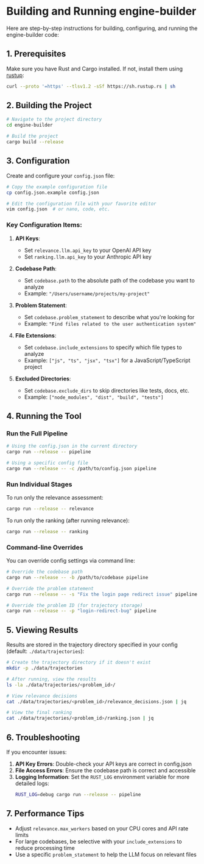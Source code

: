 # Building and Running engine-builder

Here are step-by-step instructions for building, configuring, and running the engine-builder code:

## 1. Prerequisites

Make sure you have Rust and Cargo installed. If not, install them using [rustup](https://rustup.rs/):

```bash
curl --proto '=https' --tlsv1.2 -sSf https://sh.rustup.rs | sh
```

## 2. Building the Project

```bash
# Navigate to the project directory
cd engine-builder

# Build the project
cargo build --release
```

## 3. Configuration

Create and configure your `config.json` file:

```bash
# Copy the example configuration file
cp config.json.example config.json

# Edit the configuration file with your favorite editor
vim config.json  # or nano, code, etc.
```

### Key Configuration Items:

1. **API Keys**:
   - Set `relevance.llm.api_key` to your OpenAI API key
   - Set `ranking.llm.api_key` to your Anthropic API key

2. **Codebase Path**:
   - Set `codebase.path` to the absolute path of the codebase you want to analyze
   - Example: `"/Users/username/projects/my-project"`

3. **Problem Statement**:
   - Set `codebase.problem_statement` to describe what you're looking for
   - Example: `"Find files related to the user authentication system"`

4. **File Extensions**:
   - Set `codebase.include_extensions` to specify which file types to analyze
   - Example: `["js", "ts", "jsx", "tsx"]` for a JavaScript/TypeScript project

5. **Excluded Directories**:
   - Set `codebase.exclude_dirs` to skip directories like tests, docs, etc.
   - Example: `["node_modules", "dist", "build", "tests"]` 

## 4. Running the Tool

### Run the Full Pipeline

```bash
# Using the config.json in the current directory
cargo run --release -- pipeline

# Using a specific config file
cargo run --release -- -c /path/to/config.json pipeline
```

### Run Individual Stages

To run only the relevance assessment:
```bash
cargo run --release -- relevance
```

To run only the ranking (after running relevance):
```bash
cargo run --release -- ranking
```

### Command-line Overrides

You can override config settings via command line:

```bash
# Override the codebase path
cargo run --release -- -b /path/to/codebase pipeline

# Override the problem statement
cargo run --release -- -s "Fix the login page redirect issue" pipeline

# Override the problem ID (for trajectory storage)
cargo run --release -- -p "login-redirect-bug" pipeline
```

## 5. Viewing Results

Results are stored in the trajectory directory specified in your config (default: `./data/trajectories`):

```bash
# Create the trajectory directory if it doesn't exist
mkdir -p ./data/trajectories

# After running, view the results
ls -la ./data/trajectories/<problem_id>/

# View relevance decisions
cat ./data/trajectories/<problem_id>/relevance_decisions.json | jq

# View the final ranking
cat ./data/trajectories/<problem_id>/ranking.json | jq
```

## 6. Troubleshooting

If you encounter issues:

1. **API Key Errors**: Double-check your API keys are correct in config.json
2. **File Access Errors**: Ensure the codebase path is correct and accessible
3. **Logging Information**: Set the `RUST_LOG` environment variable for more detailed logs:
   ```bash
   RUST_LOG=debug cargo run --release -- pipeline
   ```

## 7. Performance Tips

- Adjust `relevance.max_workers` based on your CPU cores and API rate limits
- For large codebases, be selective with your `include_extensions` to reduce processing time
- Use a specific `problem_statement` to help the LLM focus on relevant files